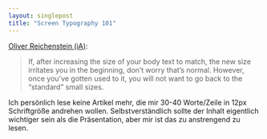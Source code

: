 ```yaml
---
layout: singlepost
title: "Screen Typography 101"
---
```


[Oliver Reichenstein (iA)](http://informationarchitects.net/blog/responsive-typography-the-basics/):

> If, after increasing the size of your body text to match, the new size irritates you in the beginning, don’t worry that’s normal. However, once you’ve gotten used to it, you will not want to go back to the “standard” small sizes.

Ich persönlich lese keine Artikel mehr, die mir 30-40 Worte/Zeile in 12px Schriftgröße andrehen wollen. Selbstverständlich sollte der Inhalt eigentlich wichtiger sein als die Präsentation, aber mir ist das zu anstrengend zu lesen.